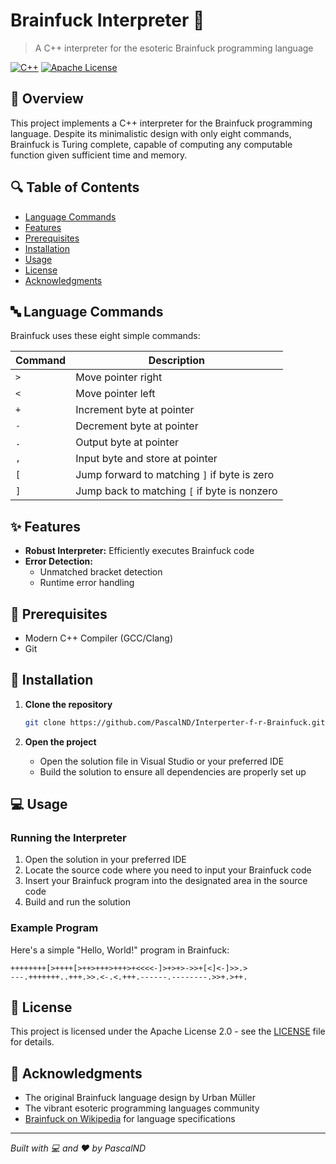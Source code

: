 # Brainfuck Interpreter 🧠

> A C++ interpreter for the esoteric Brainfuck programming language

[![C++](https://img.shields.io/badge/C++-00599C?style=flat-square&logo=c%2B%2B)](https://isocpp.org/)
[![Apache License](https://img.shields.io/badge/License-Apache%202.0-blue.svg)](https://choosealicense.com/licenses/apache-2.0/)

## 📖 Overview

This project implements a C++ interpreter for the Brainfuck programming language. Despite its minimalistic design with only eight commands, Brainfuck is Turing complete, capable of computing any computable function given sufficient time and memory.

## 🔍 Table of Contents

- [Language Commands](#-language-commands)
- [Features](#-features)
- [Prerequisites](#-prerequisites)
- [Installation](#-installation)
- [Usage](#-usage)
- [License](#-license)
- [Acknowledgments](#-acknowledgments)

## 🔤 Language Commands

Brainfuck uses these eight simple commands:

| Command | Description |
|---------|-------------|
| `>` | Move pointer right |
| `<` | Move pointer left |
| `+` | Increment byte at pointer |
| `-` | Decrement byte at pointer |
| `.` | Output byte at pointer |
| `,` | Input byte and store at pointer |
| `[` | Jump forward to matching `]` if byte is zero |
| `]` | Jump back to matching `[` if byte is nonzero |

## ✨ Features

- **Robust Interpreter:** Efficiently executes Brainfuck code
- **Error Detection:** 
  - Unmatched bracket detection
  - Runtime error handling

## 🔧 Prerequisites

- Modern C++ Compiler (GCC/Clang)
- Git

## 🚀 Installation

1. **Clone the repository**
   ```bash
   git clone https://github.com/PascalND/Interperter-f-r-Brainfuck.git
   ```

2. **Open the project**
   - Open the solution file in Visual Studio or your preferred IDE
   - Build the solution to ensure all dependencies are properly set up

## 💻 Usage

### Running the Interpreter

1. Open the solution in your preferred IDE
2. Locate the source code where you need to input your Brainfuck code
3. Insert your Brainfuck program into the designated area in the source code
4. Build and run the solution

### Example Program

Here's a simple "Hello, World!" program in Brainfuck:
```brainfuck
++++++++[>++++[>++>+++>+++>+<<<<-]>+>+>->>+[<]<-]>>.>
---.+++++++..+++.>>.<-.<.+++.------.--------.>>+.>++.
```

## 📄 License

This project is licensed under the Apache License 2.0 - see the [LICENSE](LICENSE) file for details.

## 👏 Acknowledgments

- The original Brainfuck language design by Urban Müller
- The vibrant esoteric programming languages community
- [Brainfuck on Wikipedia](https://en.wikipedia.org/wiki/Brainfuck) for language specifications

---

*Built with 💻 and ❤️ by PascalND*
